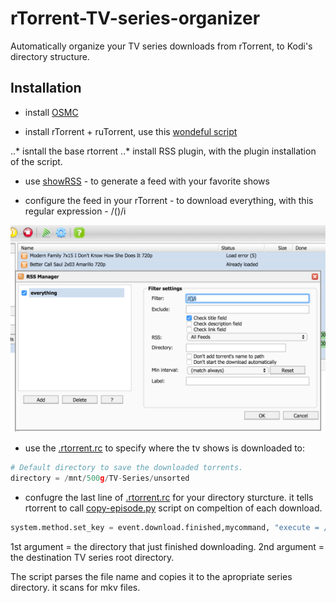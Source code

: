 # rTorrent-TV-series-organizer
Automatically organize your TV series downloads from rTorrent, to Kodi's directory structure.

## Installation

* install [OSMC](https://osmc.tv/) 

* install rTorrent + ruTorrent, use this [wondeful script](https://github.com/Kerwood/Rtorrent-Auto-Install)

..* isntall the base rtorrent 
..* install RSS plugin, with the plugin installation of the script.

* use [showRSS](http://new.showrss.info/) - to generate a feed with your favorite shows

* configure the feed in your rTorrent - to download everything, with this regular expression - /()/i

![alt tag](https://raw.githubusercontent.com/oridanus/rTorrent-TV-series-organizer/master/Screen%20Shot%202016-03-11%20at%2012.40.54%20PM.png)

* use the [.rtorrent.rc](https://github.com/oridanus/rTorrent-TV-series-organizer/blob/master/.rtorrent.rc) to specify where the tv shows is downloaded to:

```python
# Default directory to save the downloaded torrents.
directory = /mnt/500g/TV-Series/unsorted
```

* confugre the last line of [.rtorrent.rc](https://github.com/oridanus/rTorrent-TV-series-organizer/blob/master/.rtorrent.rc) for your directory sturcture. it tells rtorrent to call [copy-episode.py](https://github.com/oridanus/rTorrent-TV-series-organizer/blob/master/copy-episode.py) script on compeltion of each download. 

```python
system.method.set_key = event.download.finished,mycommand, "execute = /usr/bin/python, /home/osmc/organizer/copy-episode.py, $d.get_base_path=, /mnt/500g/TV-Series"
```
1st argument = the directory that just finished downloading.
2nd argument = the destination TV series root directory.

The script parses the file name and copies it to the apropriate series directory. it scans for mkv files.


